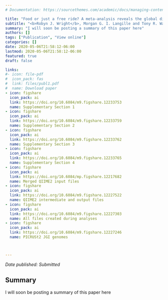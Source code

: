 ```yaml
---
# Documentation: https://sourcethemes.com/academic/docs/managing-content/

title: "Food or just a free ride? A meta-analysis reveals the global diversity of the Plastisphere"
subtitle: "<b>Robyn J. Wright</b>, Morgan G. I. Langille and Tony R. Walker"
summary: "I will soon be posting a summary of this paper here"
authors: []
tags: ["Publication", "View online"]
categories: []
date: 2020-05-06T21:58:12-06:00
lastmod: 2020-05-06T21:58:12-06:00
featured: true
draft: false

links: 
#- icon: file-pdf
#  icon_pack: fas
#  link: files/publ1.pdf
#  name: Download paper
- icon: figshare
  icon_pack: ai
  link: https://doi.org/10.6084/m9.figshare.12233753 
  name: Supplementary Section 1
- icon: figshare
  icon_pack: ai
  link: https://doi.org/10.6084/m9.figshare.12233759 
  name: Supplementary Section 2
- icon: figshare
  icon_pack: ai
  link: https://doi.org/10.6084/m9.figshare.12233762 
  name: Supplementary Section 3
- icon: figshare
  icon_pack: ai
  link: https://doi.org/10.6084/m9.figshare.12233765
  name: Supplementary Section 4
- icon: figshare
  icon_pack: ai
  link: https://doi.org/10.6084/mp.figshare.12217682 
  name: Merged QIIME2 input files
- icon: figshare
  icon_pack: ai
  link: https://doi.org/10.6084/m9.figshare.12227522
  name: QIIME2 intermediate and output files
- icon: figshare
  icon_pack: ai
  link: https://doi.org/10.6084/m9.figshare.12227303
  name: All files created during analyses
- icon: figshare
  icon_pack: ai
  link: https://doi.org/10.6084/m9.figshare.12227246
  name: PICRUSt2 JGI genomes



---
```

_Date published: Submitted_

<h2>Summary</h2>
I will soon be posting a summary of this paper here